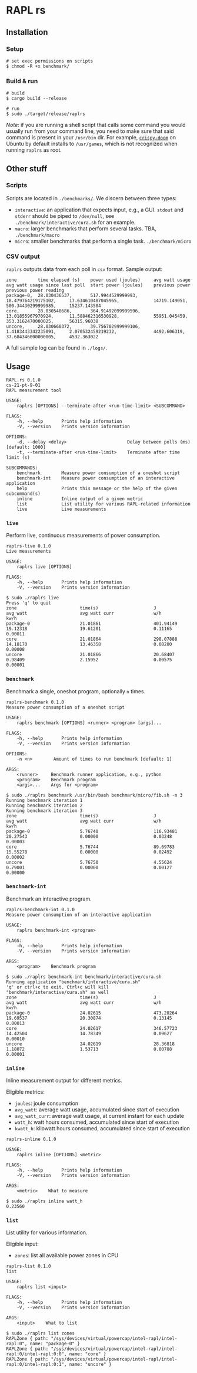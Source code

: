 # RAPL rs

## Installation

### Setup

```
# set exec permissions on scripts
$ chmod -R +x benchmark/
```

### Build & run
```
# build
$ cargo build --release

# run
$ sudo ./target/release/raplrs
```

*Note:* if you are running a shell script that calls some command you would usually run from your command line, you need to make sure that said command is present in your `/usr/bin` dir.
For example, [`crispy-doom`](http://manpages.ubuntu.com/manpages/cosmic/man6/crispy-doom.6.html) on Ubuntu by default installs to `/usr/games`, which is not recognized when running `raplrs` as root.

## Other stuff

### Scripts
Scripts are located in `./benchmarks/`. We discern between three types:

- `interactive`: an application that expects input, e.g., a GUI. `stdout` and `stderr` should be piped to `/dev/null`, see `./benchmark/interactive/cura.sh` for an example.
- `macro`: larger benchmarks that perform several tasks. TBA, `./benchmark/macro`
- `micro`: smaller benchmarks that perform a single task. `./benchmark/micro`

### CSV output
`raplrs` outputs data from each poll in `csv` format. Sample output:

```
zone        time elapsed (s)    power used (joules)     avg watt usage          avg watt usage since last poll  start power (joules)    previous power          previous power reading
package-0,  28.030436537,       517.9944529999993,      18.479764219175102,     17.634610487045965,             14719.149051,           500.34430299999985,     15237.143504
core,       28.030548686,       364.91492099999596,     13.01855967970924,      11.588462316530928,             55951.045459,           353.3162470000025,      56315.96038
uncore,     28.030660372,       39.756702999999106,     1.4183443342235091,     2.070532459219232,              4492.606319,            37.684346000000005,     4532.363022
```

A full sample log can be found in `./logs/`.

## Usage
```
RAPL.rs 0.1.0
cs-21-pt-9-01
RAPL measurement tool

USAGE:
    raplrs [OPTIONS] --terminate-after <run-time-limit> <SUBCOMMAND>

FLAGS:
    -h, --help       Prints help information
    -V, --version    Prints version information

OPTIONS:
    -d, --delay <delay>                       Delay between polls (ms) [default: 1000]
    -t, --terminate-after <run-time-limit>    Terminate after time limit (s)

SUBCOMMANDS:
    benchmark        Measure power consumption of a oneshot script
    benchmark-int    Measure power consumption of an interactive application
    help             Prints this message or the help of the given subcommand(s)
    inline           Inline output of a given metric
    list             List utility for various RAPL-related information
    live             Live measurements
```

### `live`
Perform live, continuous measurements of power consumption. 

```
raplrs-live 0.1.0
Live measurements

USAGE:
    raplrs live [OPTIONS]

FLAGS:
    -h, --help       Prints help information
    -V, --version    Prints version information
```

```
$ sudo ./raplrs live
Press 'q' to quit
zone                        time(s)                     J                           avg watt                    avg watt curr               w/h                         kw/h
package-0                   21.01861                    401.94149                   19.12318                    19.61201                    0.11165                     0.00011
core                        21.01864                    298.07888                   14.18170                    13.46358                    0.08280                     0.00008
uncore                      21.01866                    20.68407                    0.98409                     2.15952                     0.00575                     0.00001
```

### `benchmark`
Benchmark a single, oneshot program, optionally `n` times.

```
raplrs-benchmark 0.1.0
Measure power consumption of a oneshot script

USAGE:
    raplrs benchmark [OPTIONS] <runner> <program> [args]...

FLAGS:
    -h, --help       Prints help information
    -V, --version    Prints version information

OPTIONS:
    -n <n>        Amount of times to run benchmark [default: 1]

ARGS:
    <runner>     Benchmark runner application, e.g., python
    <program>    Benchmark program
    <args>...    Args for <program>
```

```
$ sudo ./raplrs benchmark /usr/bin/bash benchmark/micro/fib.sh -n 3
Running benchmark iteration 1
Running benchmark iteration 2
Running benchmark iteration 3
zone                        time(s)                     J                           avg watt                    avg watt curr               w/h                         kw/h
package-0                   5.76740                     116.93481                   20.27543                    0.00000                     0.03248                     0.00003
core                        5.76744                     89.69783                    15.55278                    0.00000                     0.02492                     0.00002
uncore                      5.76750                     4.55624                     0.79001                     0.00000                     0.00127                     0.00000
```

### `benchmark-int`
Benchmark an interactive program.

```
raplrs-benchmark-int 0.1.0
Measure power consumption of an interactive application

USAGE:
    raplrs benchmark-int <program>

FLAGS:
    -h, --help       Prints help information
    -V, --version    Prints version information

ARGS:
    <program>    Benchmark program
```

```
$ sudo ./raplrs benchmark-int benchmark/interactive/cura.sh 
Running application "benchmark/interactive/cura.sh"
'q' or ctrl+c to exit. Ctrl+c will kill "benchmark/interactive/cura.sh" as well
zone                        time(s)                     J                           avg watt                    avg watt curr               w/h                         kw/h
package-0                   24.02615                    473.20264                   19.69537                    20.30874                    0.13145                     0.00013
core                        24.02617                    346.57723                   14.42504                    14.78349                    0.09627                     0.00010
uncore                      24.02619                    28.36818                    1.18072                     1.53713                     0.00788                     0.00001
```

### `inline`
Inline measurement output for different metrics.

Eligible metrics: 
- `joules`: joule consumption
- `avg_watt`: average watt usage, accumulated since start of execution
- `avg_watt_curr`: average watt usage, at current instant for each update
- `watt_h`: watt hours consumed, accumulated since start of execution
- `kwatt_h`: kilowatt hours consumed, accumulated since start of execution

```
raplrs-inline 0.1.0

USAGE:
    raplrs inline [OPTIONS] <metric>

FLAGS:
    -h, --help       Prints help information
    -V, --version    Prints version information

ARGS:
    <metric>    What to measure
```

```
$ sudo ./raplrs inline watt_h
0.23560
```

### `list`
List utility for various information.

Eligible input:
- `zones`: list all available power zones in CPU

```
raplrs-list 0.1.0
list

USAGE:
    raplrs list <input>

FLAGS:
    -h, --help       Prints help information
    -V, --version    Prints version information

ARGS:
    <input>    What to list
```

```
$ sudo ./raplrs list zones
RAPLZone { path: "/sys/devices/virtual/powercap/intel-rapl/intel-rapl:0", name: "package-0" }
RAPLZone { path: "/sys/devices/virtual/powercap/intel-rapl/intel-rapl:0/intel-rapl:0:0", name: "core" }
RAPLZone { path: "/sys/devices/virtual/powercap/intel-rapl/intel-rapl:0/intel-rapl:0:1", name: "uncore" }
```
